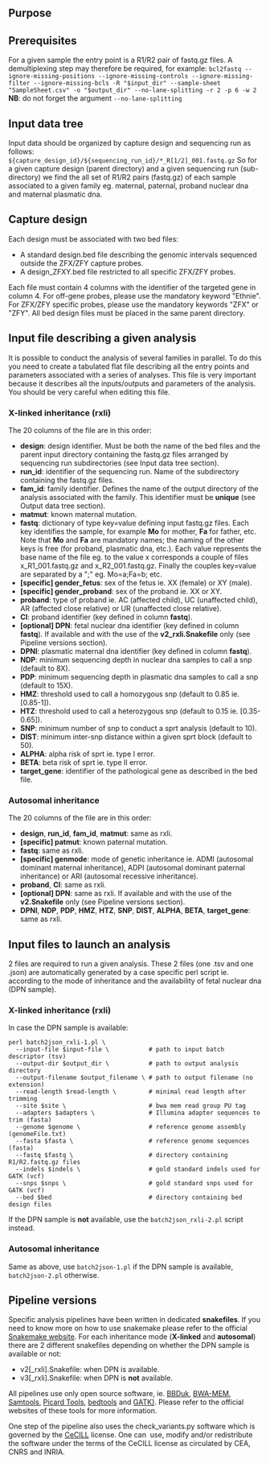 ## Purpose

## Prerequisites
For a given sample the entry point is a R1/R2 pair of fastq.gz files.
A demultiplexing step may therefore be required, for example:
`bcl2fastq --ignore-missing-positions --ignore-missing-controls --ignore-missing-filter --ignore-missing-bcls -R "$input_dir" --sample-sheet "SampleSheet.csv" -o "$output_dir" --no-lane-splitting -r 2 -p 6 -w 2`
**NB**: do not forget the argument `--no-lane-splitting`

## Input data tree
Input data should be organized by capture design and sequencing run as follows:
`${capture_design_id}/${sequencing_run_id}/*_R[1/2]_001.fastq.gz`
So for a given capture design (parent directory) and a given sequencing run (sub-directory) we find the all set of R1/R2 pairs (fastq.gz) of each sample associated to a given family eg. maternal, paternal, proband nuclear dna and maternal plasmatic dna.

## Capture design
Each design must be associated with two bed files:
- A standard design.bed file describing the genomic intervals sequenced outside the ZFX/ZFY capture probes.
- A design_ZFXY.bed file restricted to all specific ZFX/ZFY probes.

Each file must contain 4 columns with the identifier of the targeted gene in column 4.
For off-gene probes, please use the mandatory keyword "Ethnie".
For ZFX/ZFY specific probes, please use the mandatory keywords "ZFX" or "ZFY".
All bed design files must be placed in the same parent directory.

## Input file describing a given analysis
It is possible to conduct the analysis of several families in parallel.
To do this you need to create a tabulated flat file describing all the entry points and parameters associated with a series of analyses. This file is very important because it describes all the inputs/outputs and parameters of the analysis. You should be very careful when editing this file.

### X-linked inheritance (rxli)
The 20 columns of the file are in this order:
- **design**: design identifier. Must be both the name of the bed files and the parent input directory containing the fastq.gz files arranged by sequencing run subdirectories (see Input data tree section).
- **run_id**: identifier of the sequencing run. Name of the subdirectory containing the fastq.gz files.
- **fam_id**: family identifier. Defines the name of the output directory of the analysis associated with the family. This identifier must be **unique** (see Output data tree section).
- **matmut**: known maternal mutation.
- **fastq**: dictionary of type key=value defining input fastq.gz files. Each key identifies the sample, for example **Mo** for mother, **Fa** for father, etc. Note that **Mo** and **Fa** are mandatory names; the naming of the other keys is free (for proband, plasmatic dna, etc.). Each value represents the base name of the file eg. to the value x corresponds a couple of files x_R1_001.fastq.gz and x_R2_001.fastq.gz. Finally the couples key=value are separated by a ";" eg. Mo=a;Fa=b; etc.
- **\[specific\] gender_fetus**: sex of the fetus ie. XX (female) or XY (male).
- **\[specific\] gender_proband**: sex of the proband ie. XX or XY.
- **proband**: type of proband ie. AC (affected child), UC (unaffected child), AR (affected close relative) or UR (unaffected close relative).
- **CI**: proband identifier (key defined in column **fastq**).
- **\[optional\] DPN**: fetal nuclear dna identifier (key defined in column **fastq**). If available and with the use of the **v2_rxli.Snakefile** only (see Pipeline versions section).
- **DPNI**: plasmatic maternal dna identifier (key defined in column **fastq**).
- **NDP**: minimum sequencing depth in nuclear dna samples to call a snp (default to 8X).
- **PDP**: minimum sequencing depth in plasmatic dna samples to call a snp (default to 15X).
- **HMZ**: threshold used to call a homozygous snp (default to 0.85 ie. \[0.85-1\]).
- **HTZ**: threshold used to call a heterozygous snp (default to 0.15 ie. \[0.35-0.65\]).
- **SNP**: minimum number of snp to conduct a sprt analysis (default to 10).
- **DIST**: minimum inter-snp distance within a given sprt block (default to 50).
- **ALPHA**: alpha risk of sprt ie. type I error.
- **BETA**: beta risk of sprt ie. type II error.
- **target_gene**: identifier of the pathological gene as described in the bed file.

### Autosomal inheritance
The 20 columns of the file are in this order:
- **design**, **run_id**, **fam_id**, **matmut**: same as rxli.
- **\[specific\] patmut**: known paternal mutation.
- **fastq**: same as rxli.
- **\[specific\] genmode**: mode of genetic inheritance ie. ADMI (autosomal dominant maternal inheritance), ADPI (autosomal dominant paternal inheritance) or ARI (autosomal recessive inheritance).
- **proband**, **CI**: same as rxli.
- **\[optional\] DPN**: same as rxli. If available and with the use of the **v2.Snakefile** only (see Pipeline versions section).
- **DPNI**, **NDP**, **PDP**, **HMZ**, **HTZ**, **SNP**, **DIST**, **ALPHA**, **BETA**, **target_gene**: same as rxli.

## Input files to launch an analysis
2 files are required to run a given analysis. These 2 files (one .tsv and one .json) are automatically generated by a case specific perl script ie. according to the mode of inheritance and the availability of fetal nuclear dna (DPN sample).

### X-linked inheritance (rxli)
In case the DPN sample is available:
```
perl batch2json_rxli-1.pl \
  --input-file $input-file \           # path to input batch descriptor (tsv)
  --output-dir $output_dir \           # path to output analysis directory
  --output-filename $output_filename \ # path to output filename (no extension)
  --read-length $read-length \         # minimal read length after trimming
  --site $site \                       # bwa mem read group PU tag
  --adapters $adapters \               # Illumina adapter sequences to trim (fasta)
  --genome $genome \                   # reference genome assembly (genomeFile.txt)
  --fasta $fasta \                     # reference genome sequences (fasta)
  --fastq $fastq \                     # directory containing R1/R2.fastq.gz files
  --indels $indels \                   # gold standard indels used for GATK (vcf)
  --snps $snps \                       # gold standard snps used for GATK (vcf)
  --bed $bed                           # directory containing bed design files
```
If the DPN sample is **not** available, use the `batch2json_rxli-2.pl` script instead.

### Autosomal inheritance
Same as above, use `batch2json-1.pl` if the DPN sample is available, `batch2json-2.pl` otherwise. 

## Pipeline versions
Specific analysis pipelines have been written in dedicated **snakefiles**. If you need to know more on how to use snakemake please refer to the official [Snakemake website](https://snakemake.github.io/). For each inheritance mode (**X-linked** and **autosomal**) there are 2 different snakefiles depending on whether the DPN sample is available or not:
- v2\[\_rxli\].Snakefile: when DPN is available.
- v3\[\_rxli\].Snakefile: when DPN is **not** available.

All pipelines use only open source software, ie. [BBDuk](https://jgi.doe.gov/data-and-tools/software-tools/bbtools/bb-tools-user-guide/bbduk-guide/), [BWA-MEM](https://janis.readthedocs.io/en/latest/tools/bioinformatics/bwa/bwamem.html), [Samtools](https://www.htslib.org/), [Picard Tools](https://broadinstitute.github.io/picard/), [bedtools](https://bedtools.readthedocs.io/en/latest/index.html) and [GATK)](https://gatk.broadinstitute.org/hc/en-us). Please refer to the official websites of these tools for more information.

One step of the pipeline also uses the check_variants.py software which is governed by the [CeCILL](http://www.cecill.info/) license. One can  use, modify and/or redistribute the software under the terms of the CeCILL license as circulated by CEA, CNRS and INRIA.
